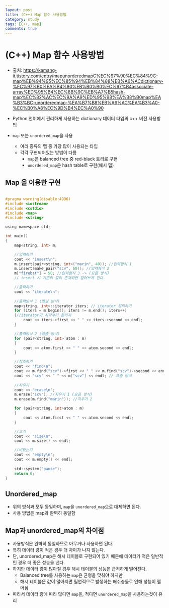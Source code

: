 ```yaml
---
layout: post
title: (C++) Map 함수 사용방법
category: study
tags: [C++, map]
comments: true
---
```


# (C++) Map 함수 사용방법
  - 출처: https://kamang-it.tistory.com/entry/mapunorderedmapC%EC%97%90%EC%84%9C-map%EB%94%95%EC%85%94%EB%84%88%EB%A6%ACdictionary-%EC%97%B0%EA%B4%80%EB%B0%B0%EC%97%B4associate-array%ED%95%B4%EC%8B%9C%EB%A7%B5hash-map%EC%82%AC%EC%9A%A9%ED%95%98%EA%B8%B0map%EA%B3%BC-unorderedmap-%EA%B7%B8%EB%A6%AC%EA%B3%A0-%EC%B0%A8%EC%9D%B4%EC%A0%90

- Python 언어에서 편리하게 사용하는 dictionary 데이터 타입의 c++ 버전 사용방법
- `map` 또는 `unordered_map`을 사용
  - 여러 종류의 맵 중 가장 많이 사용되는 타입
  - 각각 구현되어있는 방법이 다름
    - `map`은 balanced tree 중 red-black 트리로 구현
    - `unordered_map`은 hash table로 구현(해시 맵)

## Map 을 이용한 구현

```c

#pragma warning(disable:4996)
#include <iostream>
#include <cstdio>
#include <map>
#include <string>

using namespace std;

int main()
{
	map<string, int> m;

	//입력하기
	cout << "insert\n";
	m.insert(pair<string, int>("marin", 40)); //입력형식 1
	m.insert(make_pair("scv", 60)); //입력형식 2
	m["firebat"] = 50; //입력형식 3 -> (요즘 방식)
	// insert 시 기존의 값이 존재하면 덮어쓰게 된다.

	//출력하기
	cout << "iterate\n";
	
	//출력방식 1 (옛날 방식)
	map<string, int>::iterator iters; // iterator 정의하기
	for (iters = m.begin(); iters != m.end(); iters++)
	{//iterator가 시작부터 끝까지
		cout << iters->first << " " << iters->second << endl;
	}

	//출력방식 2 (요즘 방식)
	for (pair<string, int> atom : m)
	{
		cout << atom.first << " " << atom.second << endl;
	}

	//참조하기
	cout << "find\n";
	cout << m.find("scv")->first << " " << m.find("scv")->second << endl;
	cout << "scv" << " " << m["scv"] << endl; // 요즘 방식
	
	//지우기
	cout << "erase\n";
	m.erase("scv"); //지우기 1 (요즘 방식)
	m.erase(m.find("marin")); //지우기 2

	for (pair<string, int>atom : m)
	{
		cout << atom.first << " " << atom.second << endl;
	}

	//크기
	cout << "size\n";
	cout << m.size() << endl;

	//비었는지
	cout << "empty\n";
	cout << m.empty() << endl;
	
	std::system("pause");
	return 0;
}
```

## Unordered_map
- 위의 방식과 모두 동일하며, `map`을 `unordered_map`으로 대체하면 된다.
- 사용 방법은 map과 완벽히 동일함

## Map과 unordered_map의 차이점
- 사용방식은 완벽히 동일하므로 아무거나 사용하면 된다.
- 특히 데이터 량이 적은 경우 더 차이가 나지 않는다.
- 단, unordered_map은 해시 테이블로 구현되어 있기 때문에 데이터가 적은 일반적인 경우 더 좋은 성능을 낸다.
- 하지만 데이터 량이 많아질 경우 해시 테이블의 성능은 급격하게 떨어진다.
  - Balanced tree를 사용하는 `map`은 균형을 맞춰야 하지만
  - 해시 테이블은 값이 많아지면 필연적으로 발생하는 해쉬충돌로 인해 성능이 떨어짐
- 따라서 데이터 량에 따라 많다면 `map`을, 적다면 `unordered_map`을 사용하는것이 유리
